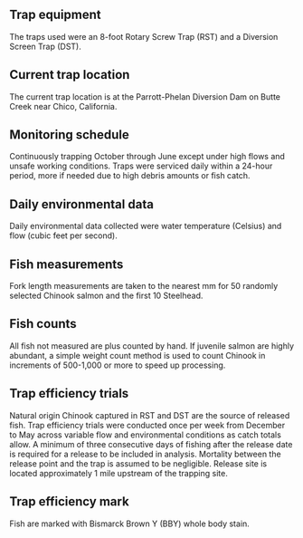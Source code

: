 ## Trap equipment 

The traps used were an 8-foot Rotary Screw Trap (RST) and a Diversion Screen Trap (DST).

## Current trap location
The current trap location is at the Parrott-Phelan Diversion Dam on Butte Creek near Chico, California.

## Monitoring schedule
Continuously trapping October through June except under high flows and unsafe working conditions. Traps were serviced daily within a 24-hour period, more if needed due to high debris amounts or fish catch.

## Daily environmental data
Daily environmental data collected were water temperature (Celsius) and flow (cubic feet per second).

## Fish measurements
Fork length measurements are taken to the nearest mm for 50 randomly selected Chinook salmon and the first 10 Steelhead.

## Fish counts
All fish not measured are plus counted by hand. If juvenile salmon are highly abundant, a simple weight count method is used to count Chinook in increments of 500-1,000 or more to speed up processing.

## Trap efficiency trials
Natural origin Chinook captured in RST and DST are the source of released fish. Trap efficiency trials were conducted once per week from December to May across variable flow and environmental conditions as catch totals allow.  A minimum of three consecutive days of fishing after the release date is required for a release to be included in analysis. Mortality between the release point and the trap is assumed to be negligible. Release site is located approximately 1 mile upstream of the trapping site.

## Trap efficiency mark
Fish are marked with Bismarck Brown Y (BBY) whole body stain. 

